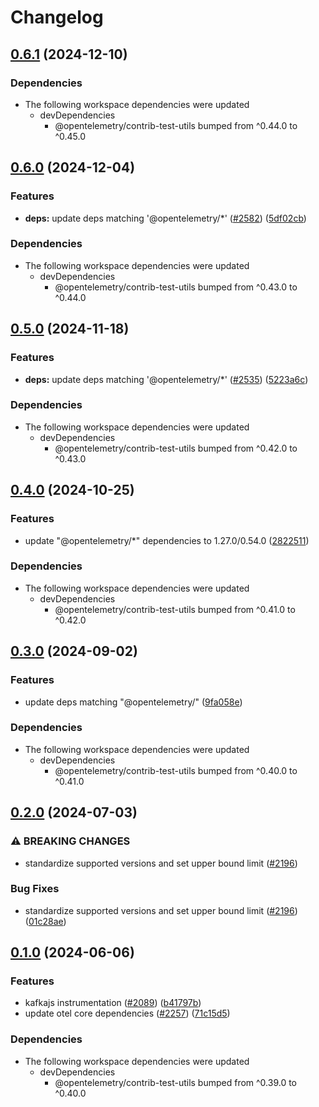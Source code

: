 # Changelog

## [0.6.1](https://github.com/open-telemetry/opentelemetry-js-contrib/compare/instrumentation-kafkajs-v0.6.0...instrumentation-kafkajs-v0.6.1) (2024-12-10)


### Dependencies

* The following workspace dependencies were updated
  * devDependencies
    * @opentelemetry/contrib-test-utils bumped from ^0.44.0 to ^0.45.0

## [0.6.0](https://github.com/open-telemetry/opentelemetry-js-contrib/compare/instrumentation-kafkajs-v0.5.0...instrumentation-kafkajs-v0.6.0) (2024-12-04)


### Features

* **deps:** update deps matching '@opentelemetry/*' ([#2582](https://github.com/open-telemetry/opentelemetry-js-contrib/issues/2582)) ([5df02cb](https://github.com/open-telemetry/opentelemetry-js-contrib/commit/5df02cbb35681d2b5cce359dda7b023d7bf339f2))


### Dependencies

* The following workspace dependencies were updated
  * devDependencies
    * @opentelemetry/contrib-test-utils bumped from ^0.43.0 to ^0.44.0

## [0.5.0](https://github.com/open-telemetry/opentelemetry-js-contrib/compare/instrumentation-kafkajs-v0.4.0...instrumentation-kafkajs-v0.5.0) (2024-11-18)


### Features

* **deps:** update deps matching '@opentelemetry/*' ([#2535](https://github.com/open-telemetry/opentelemetry-js-contrib/issues/2535)) ([5223a6c](https://github.com/open-telemetry/opentelemetry-js-contrib/commit/5223a6ca10c5930cf2753271e1e670ae682d6d9c))


### Dependencies

* The following workspace dependencies were updated
  * devDependencies
    * @opentelemetry/contrib-test-utils bumped from ^0.42.0 to ^0.43.0

## [0.4.0](https://github.com/open-telemetry/opentelemetry-js-contrib/compare/instrumentation-kafkajs-v0.3.0...instrumentation-kafkajs-v0.4.0) (2024-10-25)


### Features

* update "@opentelemetry/*" dependencies to 1.27.0/0.54.0 ([2822511](https://github.com/open-telemetry/opentelemetry-js-contrib/commit/2822511a8acffb875ebd67ff2cf95980a9ddc01e))


### Dependencies

* The following workspace dependencies were updated
  * devDependencies
    * @opentelemetry/contrib-test-utils bumped from ^0.41.0 to ^0.42.0

## [0.3.0](https://github.com/open-telemetry/opentelemetry-js-contrib/compare/instrumentation-kafkajs-v0.2.0...instrumentation-kafkajs-v0.3.0) (2024-09-02)


### Features

* update deps matching "@opentelemetry/" ([9fa058e](https://github.com/open-telemetry/opentelemetry-js-contrib/commit/9fa058ebb919de4e2a4e1af95b3c792c6ea962ac))


### Dependencies

* The following workspace dependencies were updated
  * devDependencies
    * @opentelemetry/contrib-test-utils bumped from ^0.40.0 to ^0.41.0

## [0.2.0](https://github.com/open-telemetry/opentelemetry-js-contrib/compare/instrumentation-kafkajs-v0.1.0...instrumentation-kafkajs-v0.2.0) (2024-07-03)


### ⚠ BREAKING CHANGES

* standardize supported versions and set upper bound limit ([#2196](https://github.com/open-telemetry/opentelemetry-js-contrib/issues/2196))

### Bug Fixes

* standardize supported versions and set upper bound limit ([#2196](https://github.com/open-telemetry/opentelemetry-js-contrib/issues/2196)) ([01c28ae](https://github.com/open-telemetry/opentelemetry-js-contrib/commit/01c28ae016ed32f9968e52bc91e3e3700dcef82e))

## [0.1.0](https://github.com/open-telemetry/opentelemetry-js-contrib/compare/instrumentation-kafkajs-v0.0.1...instrumentation-kafkajs-v0.1.0) (2024-06-06)


### Features

* kafkajs instrumentation ([#2089](https://github.com/open-telemetry/opentelemetry-js-contrib/issues/2089)) ([b41797b](https://github.com/open-telemetry/opentelemetry-js-contrib/commit/b41797b2b8a11a7db4d3ec13c2452d824f45f82d))
* update otel core dependencies ([#2257](https://github.com/open-telemetry/opentelemetry-js-contrib/issues/2257)) ([71c15d5](https://github.com/open-telemetry/opentelemetry-js-contrib/commit/71c15d597276773c19c16c1117b8d151892e5366))


### Dependencies

* The following workspace dependencies were updated
  * devDependencies
    * @opentelemetry/contrib-test-utils bumped from ^0.39.0 to ^0.40.0
